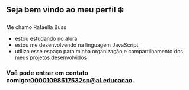 ## Seja bem vindo ao meu perfil ❄️

Me chamo Rafaella Buss

- estou estudando no alura
- estou me desenvolvendo na linguagem JavaScript
- utilizo esse espaço para minha organização e compartilhamento dos meus projetos desenvolvidos

### Voê pode entrar em contato comigo:00001098517532sp@al.educacao.
